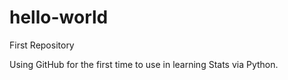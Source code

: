 # hello-world
First Repository

Using GitHub for the first time to use in learning Stats via Python.
